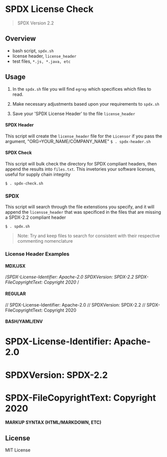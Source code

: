 # SPDX License Check

> SPDX Version 2.2

## Overview 

- bash script, `spdx.sh`
- license header, `license_header`
- test files, `*.js, *.java, etc`

## Usage

1. In the `spdx.sh` file you will find `egrep` which specifices which files to read.

2. Make necessary adjustments based upon your requirements to `spdx.sh`

3. Save your 'SPDX License Header' to the file `license_header` 

#### SPDX Header
This script will create the `license_header` file for the `Licensor` if you pass the argument, "ORG=YOUR_NAME/COMPANY_NAME"
`$ . spdx-header.sh`

#### SPDX Check
This script will bulk check the directory for SPDX compliant headers, then append the results into `files.txt`. This invetories your software licenses, useful for supply chain integrity

`$ . spdx-check.sh`

### SPDX
This script will search through the file extenstions you specify, and it will append the `licensse_header` that was specificed in the files that are missing a SPDX-2.2 compliant header

`$ . spdx.sh`

> Note: Try and keep files to search for consistent with their respective commenting nomenclature


### License Header Examples 

#### MDX/JSX
/*SPDX-License-Identifier: Apache-2.0
SPDXVersion: SPDX-2.2
SPDX-FileCopyrightText: Copyright 2020 <Licensor>*/

#### REGULAR
// SPDX-License-Identifier: Apache-2.0
// SPDXVersion: SPDX-2.2
// SPDX-FileCopyrightText: Copyright 2020 <Licensor>

#### BASH/YAML/ENV
# SPDX-License-Identifier: Apache-2.0
# SPDXVersion: SPDX-2.2
# SPDX-FileCopyrightText: Copyright 2020 <Licensor>

#### MARKUP SYNTAX (HTML/MARKDOWN, ETC)
<!-- SPDX-License-Identifier: Apache-2.0 -->
<!-- SPDXVersion: SPDX-2.2  -->
<!-- SPDX-FileCopyrightText: Copyright 2020 <Licensor>  -->


## License 

MIT License 
